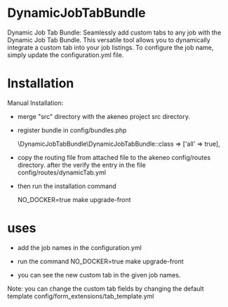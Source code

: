 # DynamicJobTabBundle

Dynamic Job Tab Bundle: Seamlessly add custom tabs to any job with the Dynamic Job Tab Bundle. This versatile tool allows you to dynamically integrate a custom tab into your job listings. To configure the job name, simply update the configuration.yml file.


# Installation

Manual Installation:

- merge "src" directory with the akeneo project src directory.

- register bundle in config/bundles.php

    \DynamicJobTabBundle\DynamicJobTabBundle::class => ['all' => true],

- copy the routing file from attached file to the akeneo config/routes directory. after the verify the entry in the file config/routes/dynamicTab.yml

- then run the installation command

    NO_DOCKER=true make upgrade-front


# uses

- add the job names in the configuration.yml
- run the command 
    NO_DOCKER=true make upgrade-front

- you can see the new custom tab in the given job names.


Note: you can change the custom tab fields by changing the default template config/form_extensions/tab_template.yml
